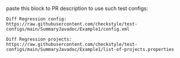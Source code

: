 paste this block to PR description to use such test configs:
```
Diff Regression config: https://raw.githubusercontent.com/checkstyle/test-configs/main/SummaryJavadoc/Example1/config.xml

Diff Regression projects: https://raw.githubusercontent.com/checkstyle/test-configs/main/SummaryJavadoc/Example1/list-of-projects.properties
```

